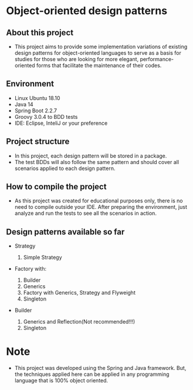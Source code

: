 # Object-oriented design patterns

## About this project

- This project aims to provide some implementation variations of existing design patterns for object-oriented languages to serve as a basis for studies for those who are looking for more elegant, performance-oriented forms that facilitate the maintenance of their codes.

## Environment

- Linux Ubuntu 18.10
- Java 14
- Spring Boot 2.2.7 
- Groovy 3.0.4 to BDD tests
- IDE: Eclipse, InteliJ or your preference

## Project structure

- In this project, each design pattern will be stored in a package.
- The test BDDs will also follow the same pattern and should cover all scenarios applied to each design pattern.

## How to compile the project

- As this project was created for educational purposes only, there is no need to compile outside your IDE. After preparing the environment, just analyze and run the tests to see all the scenarios in action.

## Design patterns available so far


- Strategy
  1. Simple Strategy

- Factory with:
  1. Builder
  2. Generics
  3. Factory with Generics, Strategy and Flyweight
  4. Singleton

- Builder
  1. Generics and Reflection(Not recommended!!!)
  2. Singleton

# Note

- This project was developed using the Spring and Java framework. But, the techniques applied here can be applied in any programming language that is 100% object oriented.
